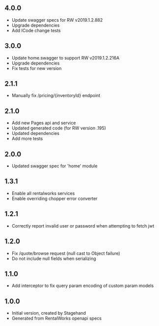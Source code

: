 ## 4.0.0

- Update swagger specs for RW v2019.1.2.882
- Upgrade dependencies
- Add ICode change tests

## 3.0.0

- Update home.swagger to support RW v2019.1.2.216A
- Upgrade dependencies
- Fix tests for new version

## 2.1.1

- Manually fix /pricing/{inventoryId} endpoint

## 2.1.0

- Add new Pages api and service
- Updated generated code (for RW version .195)
- Updated dependencies
- Add more tests

## 2.0.0

- Updated swagger spec for 'home' module

## 1.3.1

- Enable all rentalworks services
- Enable overriding chopper error converter

## 1.2.1

- Correctly report invalid user or password when attempting to fetch jwt

## 1.2.0

- Fix /quote/browse request (null cast to Object failure)
- Do not include null fields when serializing

## 1.1.0

- Add interceptor to fix query param encoding of custom param models

## 1.0.0

- Initial version, created by Stagehand
- Generated from RentalWorks openapi specs
